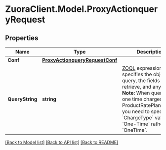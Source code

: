 # ZuoraClient.Model.ProxyActionqueryRequest

## Properties

Name | Type | Description | Notes
------------ | ------------- | ------------- | -------------
**Conf** | [**ProxyActionqueryRequestConf**](ProxyActionqueryRequestConf.md) |  | [optional] 
**QueryString** | **string** | [ZOQL](https://knowledgecenter.zuora.com/DC_Developers/K_Zuora_Object_Query_Language) expression that specifies the object to query, the fields to retrieve, and any filters.  **Note:** When querying one time charges from ProductRatePlanCharge, you need to specify the &#x60;ChargeType&#x60; value as &#x60;One-Time&#x60; rather than &#x60;OneTime&#x60;.  | 

[[Back to Model list]](../README.md#documentation-for-models) [[Back to API list]](../README.md#documentation-for-api-endpoints) [[Back to README]](../README.md)

